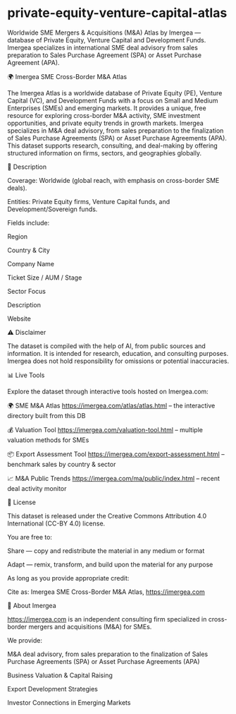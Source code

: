 # private-equity-venture-capital-atlas
Worldwide SME Mergers &amp; Acquisitions (M&amp;A) Atlas by Imergea — database of Private Equity, Venture Capital and Development Funds. Imergea specializes in international SME deal advisory from sales preparation to Sales Purchase Agreement (SPA) or Asset Purchase Agreement (APA).

🌍 Imergea SME Cross-Border M&A Atlas

The Imergea Atlas is a worldwide database of Private Equity (PE), Venture Capital (VC), and Development Funds with a focus on Small and Medium Enterprises (SMEs) and emerging markets.
It provides a unique, free resource for exploring cross-border M&A activity, SME investment opportunities, and private equity trends in growth markets.
Imergea specializes in M&A deal advisory, from sales preparation to the finalization of Sales Purchase Agreements (SPA) or Asset Purchase Agreements (APA).
This dataset supports research, consulting, and deal-making by offering structured information on firms, sectors, and geographies globally.

📖 Description

Coverage: Worldwide (global reach, with emphasis on cross-border SME deals).

Entities: Private Equity firms, Venture Capital funds, and Development/Sovereign funds.

Fields include:

Region

Country & City

Company Name

Ticket Size / AUM / Stage

Sector Focus

Description

Website

⚠️ Disclaimer

The dataset is compiled with the help of AI, from public sources and information.
It is intended for research, education, and consulting purposes.
Imergea does not hold responsibility for omissions or potential inaccuracies.

📊 Live Tools

Explore the dataset through interactive tools hosted on Imergea.com:

🌍 SME M&A Atlas https://imergea.com/atlas/atlas.html
 – the interactive directory built from this DB

💰 Valuation Tool https://imergea.com/valuation-tool.html
 – multiple valuation methods for SMEs

📦 Export Assessment Tool https://imergea.com/export-assessment.html
 – benchmark sales by country & sector

📈 M&A Public Trends https://imergea.com/ma/public/index.html
 – recent deal activity monitor

📜 License

This dataset is released under the Creative Commons Attribution 4.0 International (CC-BY 4.0) license.

You are free to:

Share — copy and redistribute the material in any medium or format

Adapt — remix, transform, and build upon the material for any purpose

As long as you provide appropriate credit:

Cite as: Imergea SME Cross-Border M&A Atlas, https://imergea.com

🔗 About Imergea

https://imergea.com
 is an independent consulting firm specialized in cross-border mergers and acquisitions (M&A) for SMEs.

We provide:

M&A deal advisory, from sales preparation to the finalization of Sales Purchase Agreements (SPA) or Asset Purchase Agreements (APA)

Business Valuation & Capital Raising

Export Development Strategies

Investor Connections in Emerging Markets
